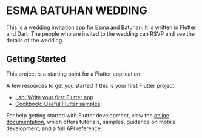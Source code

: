 # ESMA BATUHAN WEDDING

This is a wedding invitation app for Esma and Batuhan. It is written in Flutter and Dart.
The people who are invited to the wedding can RSVP and see the details of the wedding.

## Getting Started

This project is a starting point for a Flutter application.

A few resources to get you started if this is your first Flutter project:

- [Lab: Write your first Flutter app](https://docs.flutter.dev/get-started/codelab)
- [Cookbook: Useful Flutter samples](https://docs.flutter.dev/cookbook)

For help getting started with Flutter development, view the
[online documentation](https://docs.flutter.dev/), which offers tutorials,
samples, guidance on mobile development, and a full API reference.
